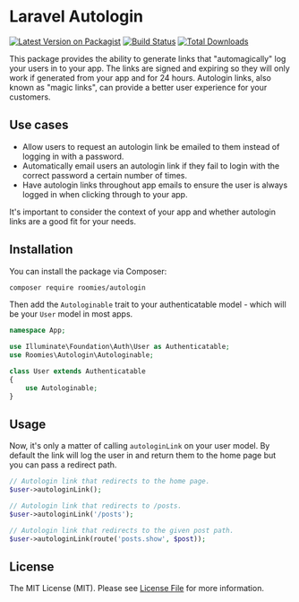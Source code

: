# Laravel Autologin

[![Latest Version on Packagist](https://img.shields.io/packagist/v/roomies/autologin.svg?style=flat-square)](https://packagist.org/packages/roomies/autologin)
[![Build Status](https://img.shields.io/travis/roomies-com/autologin/master.svg?style=flat-square)](https://travis-ci.org/roomies-com/autologin)
[![Total Downloads](https://img.shields.io/packagist/dt/roomies/autologin.svg?style=flat-square)](https://packagist.org/packages/roomies/autologin)

This package provides the ability to generate links that "automagically" log your users in to your app. The links are signed and expiring so they will only work if generated from your app and for 24 hours. Autologin links, also known as "magic links", can provide a better user experience for your customers.

## Use cases
* Allow users to request an autologin link be emailed to them instead of logging in with a password.
* Automatically email users an autologin link if they fail to login with the correct password a certain number of times.
* Have autologin links throughout app emails to ensure the user is always logged in when clicking through to your app.

It's important to consider the context of your app and whether autologin links are a good fit for your needs.

## Installation
You can install the package via Composer:

```bash
composer require roomies/autologin
```

Then add the `Autologinable` trait to your authenticatable model - which will be your `User` model in most apps.

```php
namespace App;

use Illuminate\Foundation\Auth\User as Authenticatable;
use Roomies\Autologin\Autologinable;

class User extends Authenticatable
{
    use Autologinable;
}
```

## Usage
Now, it's only a matter of calling `autologinLink` on your user model. By default the link will log the user in and return them to the home page but you can pass a redirect path.

```php
// Autologin link that redirects to the home page.
$user->autologinLink();

// Autologin link that redirects to /posts.
$user->autologinLink('/posts');

// Autologin link that redirects to the given post path.
$user->autologinLink(route('posts.show', $post));
```

## License

The MIT License (MIT). Please see [License File](LICENSE.md) for more information.
